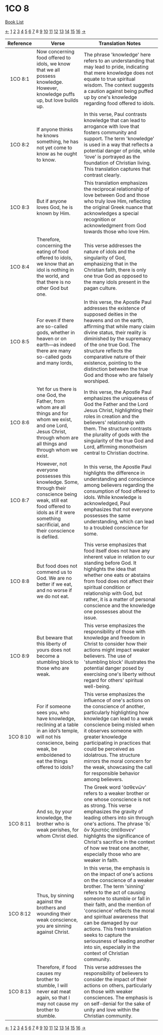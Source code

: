 # 1CO 8
[Book List](../README.md)

[<-](./chapter_7.md) [1](./chapter_1.md) [2](./chapter_2.md) [3](./chapter_3.md) [4](./chapter_4.md) [5](./chapter_5.md) [6](./chapter_6.md) [7](./chapter_7.md) 8 [9](./chapter_9.md) [10](./chapter_10.md) [11](./chapter_11.md) [12](./chapter_12.md) [13](./chapter_13.md) [14](./chapter_14.md) [15](./chapter_15.md) [16](./chapter_16.md) [->](./chapter_9.md)

| Reference | Verse | Translation Notes |
|:---------:|-------|-------------------|
|1CO 8:1|Now concerning food offered to idols, we know that we all possess knowledge. However, knowledge puffs up, but love builds up.|The phrase 'knowledge' here refers to an understanding that may lead to pride, indicating that mere knowledge does not equate to true spiritual wisdom. The context suggests a caution against being puffed up by one's knowledge regarding food offered to idols.|
|1CO 8:2|If anyone thinks he knows something, he has not yet come to know as he ought to know.|In this verse, Paul contrasts knowledge that can lead to arrogance with love that fosters community and support. The term 'knowledge' is used in a way that reflects a potential danger of pride, while 'love' is portrayed as the foundation of Christian living. This translation captures that contrast clearly.|
|1CO 8:3|But if anyone loves God, he is known by Him.|This translation emphasizes the reciprocal relationship of love between God and those who truly love Him, reflecting the original Greek nuance that acknowledges a special recognition or acknowledgment from God towards those who love Him.|
|1CO 8:4|Therefore, concerning the eating of food offered to idols, we know that an idol is nothing in the world, and that there is no other God but one.|This verse addresses the nature of idols and the singularity of God, emphasizing that in the Christian faith, there is only one true God as opposed to the many idols present in the pagan culture.|
|1CO 8:5|For even if there are so-called gods, whether in heaven or on earth—as indeed there are many so-called gods and many lords,|In this verse, the Apostle Paul addresses the existence of supposed deities in the heavens and on the earth, affirming that while many claim divine status, their reality is diminished by the supremacy of the one true God. The structure reflects the comparative nature of their existence, pointing to the distinction between the true God and those who are falsely worshiped.|
|1CO 8:6|Yet for us there is one God, the Father, from whom are all things and for whom we exist, and one Lord, Jesus Christ, through whom are all things and through whom we exist.|In this verse, the Apostle Paul emphasizes the uniqueness of God the Father and the Lord Jesus Christ, highlighting their roles in creation and the believers' relationship with them. The structure contrasts the plurality of gods with the singularity of the true God and Lord, affirming monotheism central to Christian doctrine.|
|1CO 8:7|However, not everyone possesses this knowledge. Some, through their conscience being weak, still eat food offered to idols as if it were something sacrificial, and their conscience is defiled.|In this verse, the Apostle Paul highlights the difference in understanding and conscience among believers regarding the consumption of food offered to idols. While knowledge is acknowledged, Paul emphasizes that not everyone possesses the same understanding, which can lead to a troubled conscience for some.|
|1CO 8:8|But food does not commend us to God. We are no better if we eat, and no worse if we do not eat.|This verse emphasizes that food itself does not have any inherent value in relation to our standing before God. It highlights the idea that whether one eats or abstains from food does not affect their spiritual condition or relationship with God, but rather, it is a matter of personal conscience and the knowledge one possesses about the issue.|
|1CO 8:9|But beware that this liberty of yours does not become a stumbling block to those who are weak.|This verse emphasizes the responsibility of those with knowledge and freedom in Christ to consider how their actions might impact weaker believers. The use of 'stumbling block' illustrates the potential danger posed by exercising one's liberty without regard for others' spiritual well-being.|
|1CO 8:10|For if someone sees you, who have knowledge, reclining at a table in an idol’s temple, will not his conscience, being weak, be emboldened to eat the things offered to idols?|This verse emphasizes the influence of one's actions on the conscience of another, particularly highlighting how knowledge can lead to a weak conscience being misled when it observes someone with greater knowledge participating in practices that could be perceived as idolatrous. The structure mirrors the moral concern for the weak, showcasing the call for responsible behavior among believers.|
|1CO 8:11|And so, by your knowledge, the brother who is weak perishes, for whom Christ died.|The Greek word 'ἀσθενῶν' refers to a weaker brother or one whose conscience is not as strong. This verse emphasizes the gravity of leading others into sin through one's actions. The phrase 'δι᾽ ὃν Χριστὸς ἀπέθανεν' highlights the significance of Christ's sacrifice in the context of how we treat one another, especially those who are weaker in faith.|
|1CO 8:12|Thus, by sinning against the brothers and wounding their weak conscience, you are sinning against Christ.|In this verse, the emphasis is on the impact of one's actions on the conscience of a weaker brother. The term 'sinning' refers to the act of causing someone to stumble or fall in their faith, and the mention of 'conscience' reflects the moral and spiritual awareness that can be damaged by our actions. This fresh translation seeks to capture the seriousness of leading another into sin, especially in the context of Christian community.|
|1CO 8:13|Therefore, if food causes my brother to stumble, I will never eat meat again, so that I may not cause my brother to stumble.|This verse addresses the responsibility of believers to consider the impact of their actions on others, particularly on those with weaker consciences. The emphasis is on self-denial for the sake of unity and love within the Christian community.|


[<-](./chapter_7.md) [1](./chapter_1.md) [2](./chapter_2.md) [3](./chapter_3.md) [4](./chapter_4.md) [5](./chapter_5.md) [6](./chapter_6.md) [7](./chapter_7.md) 8 [9](./chapter_9.md) [10](./chapter_10.md) [11](./chapter_11.md) [12](./chapter_12.md) [13](./chapter_13.md) [14](./chapter_14.md) [15](./chapter_15.md) [16](./chapter_16.md) [->](./chapter_9.md)
